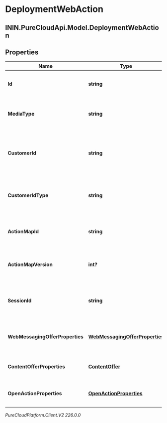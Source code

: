 # DeploymentWebAction

## ININ.PureCloudApi.Model.DeploymentWebAction

## Properties

|Name | Type | Description | Notes|
|------------ | ------------- | ------------- | -------------|
| **Id** | **string** | System-generated UUID for the action. | |
| **MediaType** | **string** | Action media type used to deliver the action. | |
| **CustomerId** | **string** | ID string of the customer that the action was triggered for. | [optional] |
| **CustomerIdType** | **string** | Type of the customer ID that the action was triggered for. | [optional] |
| **ActionMapId** | **string** | ID of the action map that triggered the action. | |
| **ActionMapVersion** | **int?** | Version of the action map that triggered the action. | |
| **SessionId** | **string** | ID of the session that the action was triggered for. | |
| **WebMessagingOfferProperties** | [**WebMessagingOfferProperties**](WebMessagingOfferProperties) | Web messaging offer specific properties. | [optional] |
| **ContentOfferProperties** | [**ContentOffer**](ContentOffer) | Content offer specific properties. | [optional] |
| **OpenActionProperties** | [**OpenActionProperties**](OpenActionProperties) | Open action specific properties. | [optional] |



_PureCloudPlatform.Client.V2 226.0.0_

